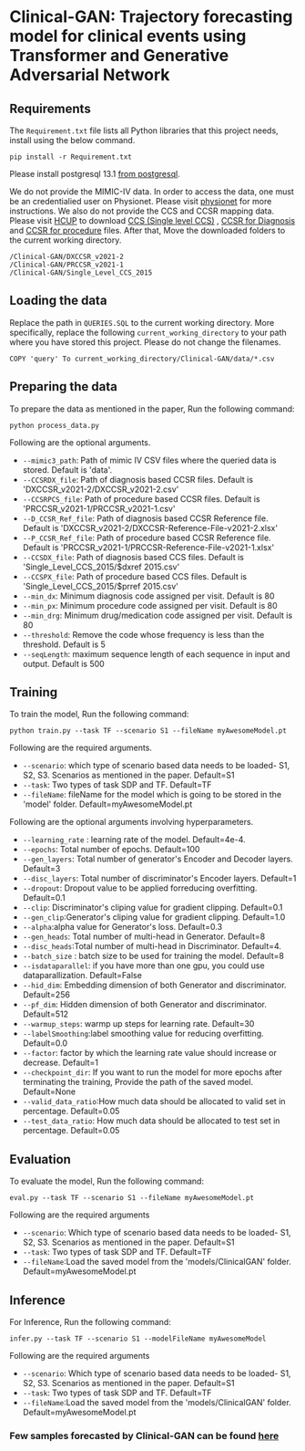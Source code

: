 # Clinical-GAN: Trajectory forecasting model for clinical events using Transformer and Generative Adversarial Network

## Requirements

The `Requirement.txt` file  lists all Python libraries that this project needs, install using the below command.

```
pip install -r Requirement.txt
```
Please install postgresql 13.1 [from postgresql](https://www.postgresql.org/download/). 

We do not provide the MIMIC-IV data. In order to access the data, one must be an credentialied user on Physionet. Please visit  [physionet](https://mimic.mit.edu/docs/gettingstarted/) for more instructions.
We also do not provide the CCS and CCSR mapping data. Please visit [HCUP](https://www.hcup-us.ahrq.gov/) to download [CCS (Single level CCS)](https://www.hcup-us.ahrq.gov/toolssoftware/ccs/ccs.jsp) , [CCSR for Diagnosis](https://www.hcup-us.ahrq.gov/toolssoftware/ccsr/dxccsr.jsp)  and [CCSR for procedure](https://www.hcup-us.ahrq.gov/toolssoftware/ccsr/prccsr.jsp) files. After that, Move the downloaded folders to the current working directory.
```
/Clinical-GAN/DXCCSR_v2021-2
/Clinical-GAN/PRCCSR_v2021-1
/Clinical-GAN/Single_Level_CCS_2015
```


## Loading the data

Replace the path in  `QUERIES.SQL` to the current working directory. More specifically, replace the following `current_working_directory` to your path where you have stored this project.
Please do not change the filenames.

```
COPY 'query' To current_working_directory/Clinical-GAN/data/*.csv
```

## Preparing the data

To prepare the data as mentioned in the paper, Run the following command:

```
python process_data.py
```
Following are the optional arguments.

- `--mimic3_path`: Path of mimic IV CSV files where the queried data is stored. Default is 'data'.
- `--CCSRDX_file`: Path of diagnosis based CCSR files. Default is 'DXCCSR_v2021-2/DXCCSR_v2021-2.csv'
- `--CCSRPCS_file`: Path of procedure based CCSR files. Default is 'PRCCSR_v2021-1/PRCCSR_v2021-1.csv'
- `--D_CCSR_Ref_file`: Path of diagnosis based CCSR Reference file. Default is 'DXCCSR_v2021-2/DXCCSR-Reference-File-v2021-2.xlsx'
- `--P_CCSR_Ref_file`: Path of procedure based CCSR Reference file. Default is 'PRCCSR_v2021-1/PRCCSR-Reference-File-v2021-1.xlsx'
- `--CCSDX_file`: Path of diagnosis based CCS files. Default is 'Single_Level_CCS_2015/$dxref 2015.csv'
- `--CCSPX_file`: Path of procedure based CCS files. Default is 'Single_Level_CCS_2015/$prref 2015.csv'
- `--min_dx`: Minimum diagnosis code assigned per visit. Default is 80
- `--min_px`: Minimum procedure code assigned per visit. Default is 80
- `--min_drg`: Minimum drug/medication code assigned per visit. Default is 80
- `--threshold`: Remove the code whose frequency  is less than the threshold. Default is 5
- `--seqLength`: maximum sequence length of each sequence in input and output. Default is 500

## Training

To train the model, Run the following command:

```
python train.py --task TF --scenario S1 --fileName myAwesomeModel.pt
```
Following are the required arguments.
- `--scenario`: which type of scenario based data needs to be loaded- S1, S2, S3. Scenarios as mentioned in the paper. Default=S1
- `--task`: Two types of task SDP and TF. Default=TF
- `--fileName`: fileName for the model which is going to be stored in the 'model' folder. Default=myAwesomeModel.pt

Following are the optional arguments involving hyperparameters.
- `--learning_rate` : learning rate of the model. Default=4e-4.
- `--epochs`: Total number of epochs. Default=100
- `--gen_layers`: Total number of generator's Encoder and Decoder layers. Default=3
- `--disc_layers`: Total number of discriminator's Encoder layers. Default=1
- `--dropout`: Dropout value to be applied forreducing overfitting. Default=0.1
- `--clip`: Discriminator's cliping value for gradient clipping. Default=0.1
- `--gen_clip`:Generator's cliping value for gradient clipping. Default=1.0
- `--alpha`:alpha value for Generator's loss. Default=0.3
- `--gen_heads`: Total number of multi-head in Generator. Default=8
- `--disc_heads`:Total number of multi-head in Discriminator. Default=4.
- `--batch_size` : batch size to be used for training the model. Default=8
- `--isdataparallel`: if you have more than one gpu, you could use dataparallization. Default=False
- `--hid_dim`: Embedding dimension of both Generator and discriminator. Default=256
- `--pf_dim`: Hidden dimension of both Generator and discriminator. Default=512
- `--warmup_steps`: warmp up steps for learning rate. Default=30
- `--labelSmoothing`:label smoothing value for reducing overfitting. Default=0.0
- `--factor`: factor by which the learning rate value should increase or decrease. Default=1
- `--checkpoint_dir`: If you want to run the model for more epochs after terminating the training, Provide the path of the saved model. Default=None
- `--valid_data_ratio`:How much data should be allocated to valid set in percentage. Default=0.05
- `--test_data_ratio`: How much data should be allocated to test set in percentage. Default=0.05

## Evaluation

To evaluate the model, Run the following command:

```
eval.py --task TF --scenario S1 --fileName myAwesomeModel.pt
```
Following are the required arguments

- `--scenario`: Which type of scenario based data needs to be loaded- S1, S2, S3. Scenarios as mentioned in the paper. Default=S1
- `--task`: Two types of task SDP and TF. Default=TF
- `--fileName`:Load the saved model from the 'models/ClinicalGAN' folder. Default=myAwesomeModel.pt

## Inference

For Inference, Run the following command:

```
infer.py --task TF --scenario S1 --modelFileName myAwesomeModel
```
Following are the required arguments

- `--scenario`: Which type of scenario based data needs to be loaded- S1, S2, S3. Scenarios as mentioned in the paper. Default=S1
- `--task`: Two types of task SDP and TF. Default=TF
- `--fileName`:Load the saved model from the 'models/ClinicalGAN' folder. Default=myAwesomeModel.pt

### Few samples forecasted by Clinical-GAN can be found [here](Examples.md)
